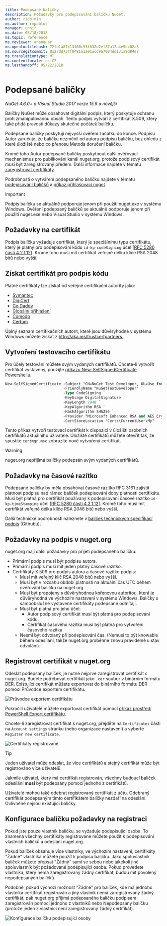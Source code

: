 ```yaml
---
title: Podepsané balíčky
description: Požadavky pro podepisování balíčku NuGet.
author: rido-min
ms.author: rmpablos
manager: unnir
ms.date: 05/18/2018
ms.topic: reference
ms.reviewer: ananguar
ms.openlocfilehash: 72fb1a87c13160c53f632d2ef87a12a4e9bc02a3
ms.sourcegitcommit: 8127dd73ff8481a1a01acd9b7004dd131a9d84e7
ms.translationtype: MT
ms.contentlocale: cs-CZ
ms.lasthandoff: 05/22/2018
---
```

# <a name="signed-packages"></a>Podepsané balíčky

*NuGet 4.6.0+ a Visual Studio 2017 verze 15.6 a novější*

Balíčky NuGet může obsahovat digitální podpis, který poskytuje ochranu proti zmanipulovanou obsah. Tento podpis vytváří z certifikát X.509, který také přidá pravosti důkazy skutečné počátek balíčku.

Podepsané balíčky poskytují nejvyšší ověření začátku do konce. Podpisu Autor zaručuje, že balíčku nezměnil od autora podpisu balíčku, bez ohledu z které úložiště nebo co přenosu Metoda doručení balíčku.

Kromě toho Autor podepsané balíčky poskytnout další ověřovací mechanismus pro publikování kanál nuget.org, protože podpisový certifikát musí být zaregistrovaný předem. Další informace najdete v tématu [zaregistrovat certifikáty](#register-certificate-on-nugetorg).

Podrobnosti o vytváření podepsaného balíčku najdete v tématu [podepisování balíčků](../create-packages/Sign-a-package.md) a [příkaz přihlašovací nuget](../tools/cli-ref-sign.md).

> [!Important]
> Podpis balíčku se aktuálně podporuje jenom při použití nuget.exe v systému Windows. Ověření podepsaný balíčků se aktuálně podporuje jenom při použití nuget.exe nebo Visual Studio v systému Windows.

## <a name="certificate-requirements"></a>Požadavky na certifikát

Podpis balíčku vyžaduje certifikát, který je speciálnímu typu certifikátu, který je platný pro podepisování kódu `id-kp-codeSigning` účel [[RFC 5280 části 4.2.1.12](https://tools.ietf.org/html/rfc5280#section-4.2.1.12)]. Kromě toho musí mít certifikát veřejné délka klíče RSA 2048 bitů nebo vyšší.

## <a name="get-a-code-signing-certificate"></a>Získat certifikát pro podpis kódu

Platné certifikáty lze získat od veřejné certifikační autority jako:

- [Symantec](https://trustcenter.websecurity.symantec.com/process/trust/productOptions?productType=SoftwareValidationClass3)
- [DigiCert](https://www.digicert.com/code-signing/)
- [Go Daddy](https://www.godaddy.com/web-security/code-signing-certificate)
- [Globální přihlášení](https://www.globalsign.com/en/code-signing-certificate/)
- [Comodo](https://www.comodo.com/e-commerce/code-signing/code-signing-certificate.php)
- [Certum](https://www.certum.eu/certum/cert,offer_en_open_source_cs.xml) 

Úplný seznam certifikačních autorit, které jsou důvěryhodné v systému Windows můžete získat z [ http://aka.ms/trustcertpartners ](http://aka.ms/trustcertpartners).

## <a name="create-a-test-certificate"></a>Vytvoření testovacího certifikátu

Pro účely testování můžete svým vydaných certifikátů. Chcete-li vytvořit certifikát vystavený, použijte [příkazu New-SelfSignedCertificate Powershellu](/powershell/module/pkiclient/new-selfsignedcertificate.md).

```ps
New-SelfSignedCertificate -Subject "CN=NuGet Test Developer, OU=Use for testing purposes ONLY" `
                          -FriendlyName "NuGetTestDeveloper" `
                          -Type CodeSigning `
                          -KeyUsage DigitalSignature `
                          -KeyLength 2048 `
                          -KeyAlgorithm RSA `
                          -HashAlgorithm SHA256 `
                          -Provider "Microsoft Enhanced RSA and AES Cryptographic Provider" `
                          -CertStoreLocation "Cert:\CurrentUser\My" 
```

Tento příkaz vytvoří testovací certifikát k dispozici v úložišti osobních certifikátů aktuálního uživatele. Úložiště certifikátů můžete otevřít tak, že spustíte `certmgr.msc` zobrazíte nově vytvořený certifikát.

> [!Warning]
> nuget.org nepřijímá balíčky podepsán svým vydaných certifikátů.

## <a name="timestamp-requirements"></a>Požadavky na časové razítko

Podepsané balíčky by měla obsahovat časové razítko RFC 3161 zajistit platnost podpisu nad rámec balíček podepisování doby platnosti certifikátu. Musí být platná pro certifikát používaný k podepisování časové razítko `id-kp-timeStamping` účel [[RFC 5280 části 4.2.1.12](https://tools.ietf.org/html/rfc5280#section-4.2.1.12)]. Kromě toho musí mít certifikát veřejné délka klíče RSA 2048 bitů nebo vyšší.

Další technické podrobnosti naleznete v [balíček technických specifikací podpis](https://github.com/NuGet/Home/wiki/Package-Signatures-Technical-Details) (Githubu).

## <a name="signature-requirements-on-nugetorg"></a>Požadavky na podpis v nuget.org

nuget.org mají další požadavky pro přijetí podepsaného balíčku:

- Primární podpis musí být podpisu autora.
- Primární podpis musí mít jeden platný časové razítko.
- Certifikáty X.509 pro podpis autora a časové razítko podpis:
  - Musí mít veřejný klíč RSA 2048 bitů nebo vyšší.
  - Musí být v rozsahu období platnosti na aktuální čas UTC během ověřování balíčku na nuget.org.
  - Musí být propojeny s důvěryhodnou kořenovou autoritou, která je důvěryhodná ve výchozím nastavení v systému Windows. Balíčky s samoobslužné vystavené certifikáty podepsané odmítají.
  - Musí být platná pro jeho účel: 
    - Autor podpisový certifikát musí být platná pro podepisování kódu.
    - Certifikát časového razítka musí být platná pro vytvoření časového razítka.
  - Nesmí být odvolaný při podepisování čas. (Nemusí to být knowable během odesílání, takže nuget.org proběhne znovu pravidelně u stav odvolání).

## <a name="register-certificate-on-nugetorg"></a>Registrovat certifikát v nuget.org

Odeslat podepsaný balíček, je nutné nejprve zaregistrovat certifikát s nuget.org. Budete potřebovat certifikát jako `.cer` soubor v binárním formátu DER. Existující certifikát můžete exportovat do binárního formátu DER pomocí Průvodce exportem certifikátu.

![Průvodce exportem certifikátu](media/CertificateExportWizard.png)

Pokročilí uživatelé můžete exportovat certifikát pomocí [příkaz prostředí PowerShell Export certifikátu](/powershell/module/pkiclient/export-certificate.md).

Chcete-li zaregistrovat certifikát s nuget.org, přejděte na `Certificates` části na `Account settings` stránku (nebo organizace nastavení) a vyberte `Register new certificate`.

![Certifikáty registrované](media/registered-certs.png)

> [!Tip]
> Jeden uživatel může odeslat, že více certifikátů a stejný certifikát může být registrováno více uživatelů.

Jakmile uživatel, který má certifikát registrován, všechny budoucí balíček odesílání **musí** být podepsány pomocí jednoho z certifikátů.

Uživatelé mohou také odebrat registrovaný certifikát z účtu. Odebraný certifikát podepsaným tímto certifikátem balíčky nezdaří na odeslání. Ovlivněné nejsou existující balíčky.

## <a name="configure-package-signing-requirements"></a>Konfigurace balíčku požadavky na registraci

Pokud jste pouze vlastník balíčku, se vyžaduje podepisující osoba. To znamená všechny certifikáty registrované můžete použít k podepisování vlastních balíčků a odeslání nuget.org.

Pokud balíček obsahuje více vlastníky, ve výchozím nastavení, certifikáty "Žádné" vlastníka můžete použít k podpisu balíčku. Jako spoluvlastník balíček můžete přepsat "Žádný" sami se sebou nebo jakékoli jiné spoluvlastník být požadované podepisující osoba. Pokud provedete vlastníka, který nemá zaregistrovaný žádný certifikát, budou mít povolený nepodepsaných balíčků. 

Podobně, pokud výchozí možnost "Žádné" pro balíček, kde má jednoho vlastníka certifikát registrován a jiný vlastník nemá zaregistrovaný žádný certifikát, pak nuget.org přijímá podepsaného balíčku podpisem zaregistrován pomocí jednoho z vlastníků nebo Nepodepsaný balíčku (protože jeden z vlastníci není zaregistrovaný žádný certifikát).

![Konfigurace balíčku podepisující osoby](media/configure-package-signers.png)
